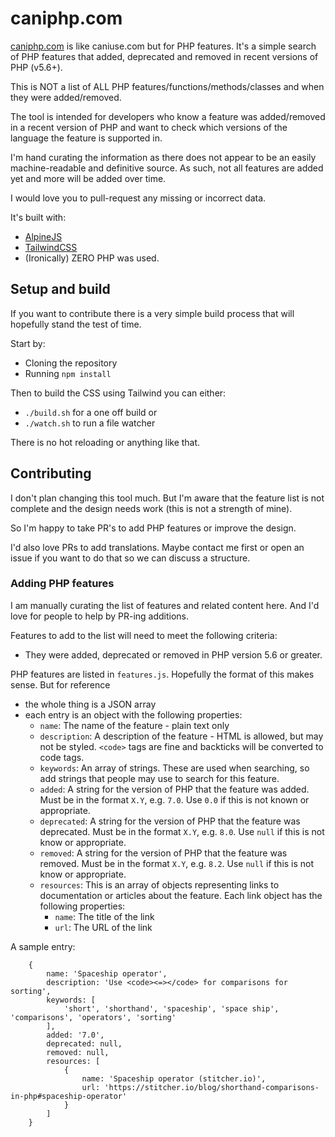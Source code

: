 # caniphp.com

[caniphp.com](https://caniphp.com/) is like caniuse.com but for PHP features. It's a simple search of PHP features that added, deprecated and removed in recent versions
of PHP (v5.6+).

This is NOT a list of ALL PHP features/functions/methods/classes and when they were
added/removed.

The tool is intended for developers who know a feature was added/removed in a
recent version of PHP and want to check which versions of the language the feature is
supported in.

I'm hand curating the information as there does not appear to be an easily machine-readable and definitive source. As such, not all features are added yet
and more will be added over time.

I would love you to pull-request any missing or incorrect data.

It's built with:
 - [AlpineJS](https://alpinejs.dev)
 - [TailwindCSS](https://tailwindcss.com)
 - (Ironically) ZERO PHP was used.

## Setup and build

If you want to contribute there is a very simple build process that will hopefully stand the test of time.

Start by:

* Cloning the repository
* Running `npm install`

Then to build the CSS using Tailwind you can either:

* `./build.sh` for a one off build or
* `./watch.sh` to run a file watcher

There is no hot reloading or anything like that.

## Contributing

I don't plan changing this tool much. But I'm aware that the feature list is not
complete and the design needs work (this is not a strength of mine).

So I'm happy to take PR's to add PHP features or improve the design.

I'd also love PRs to add translations. Maybe contact me first or open an issue if you want to do that so we can discuss a structure.

### Adding PHP features

I am manually curating the list of features and related content here. And I'd love for people to help by PR-ing additions.

Features to add to the list will need to meet the following criteria:

* They were added, deprecated or removed in PHP version 5.6 or greater.

PHP features are listed in `features.js`. Hopefully the format of this makes sense. But for reference

* the whole thing is a JSON array
* each entry is an object with the following properties:
  * `name`: The name of the feature - plain text only
  * `description`: A description of the feature - HTML is allowed, but may not be styled. `<code>` tags are fine and backticks will be converted to code tags.
  * `keywords`: An array of strings. These are used when searching, so add strings that people may use to search for this feature.
  * `added`: A string for the version of PHP that the feature was added. Must be in the format `X.Y`, e.g. `7.0`. Use `0.0` if this is not known or appropriate.
  * `deprecated`: A string for the version of PHP that the feature was deprecated. Must be in the format `X.Y`, e.g. `8.0`. Use `null` if this is not know or appropriate.
  * `removed`: A string for the version of PHP that the feature was removed. Must be in the format `X.Y`, e.g. `8.2`. Use `null` if this is not know or appropriate.
  * `resources`: This is an array of objects representing links to documentation or articles about the feature. Each link object has the following properties:
    * `name`: The title of the link
    * `url`: The URL of the link

A sample entry:

```
    {
        name: 'Spaceship operator',
        description: 'Use <code><=></code> for comparisons for sorting',
        keywords: [
            'short', 'shorthand', 'spaceship', 'space ship', 'comparisons', 'operators', 'sorting'
        ],
        added: '7.0',
        deprecated: null,
        removed: null,
        resources: [
            {
                name: 'Spaceship operator (stitcher.io)',
                url: 'https://stitcher.io/blog/shorthand-comparisons-in-php#spaceship-operator'
            }
        ]
    }
```
